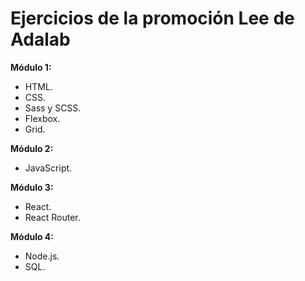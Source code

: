 # Ejercicios de la promoción Lee de **Adalab**

**Módulo 1:**
- HTML.
- CSS.
- Sass y SCSS.
- Flexbox.
- Grid.

**Módulo 2:**
- JavaScript.

**Módulo 3:**
- React.
- React Router.

**Módulo 4:**
- Node.js.
- SQL.
